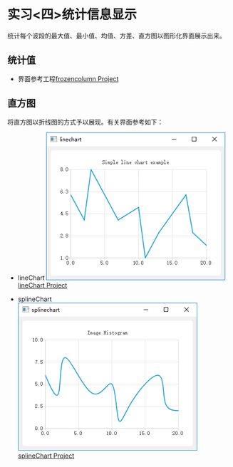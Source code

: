 # 实习<四>统计信息显示
统计每个波段的最大值、最小值、均值、方差、直方图以图形化界面展示出来。

## 统计值
- 界面参考工程[frozencolumn Project](../Code/frozencolumn)

## 直方图
将直方图以折线图的方式予以展现。有关界面参考如下：
- lineChart
![lineChart](../Pics/Qt_linechart.png)
[lineChart Project](../Code/lineChart)

- splineChart
![splineChart](../Pics/Qt_splinechart.png)
[splineChart Project](../Code/splineChart)
